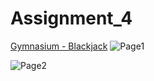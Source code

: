 # Assignment_4
[Gymnasium - Blackjack](https://gymnasium.farama.org/environments/toy_text/blackjack/)
![Page1](https://github.com/user-attachments/assets/3bbf640a-bc75-4955-bbdd-59524fa6b414)

![Page2](https://github.com/user-attachments/assets/e3ecad0c-8897-4b22-a923-e27029935553)

